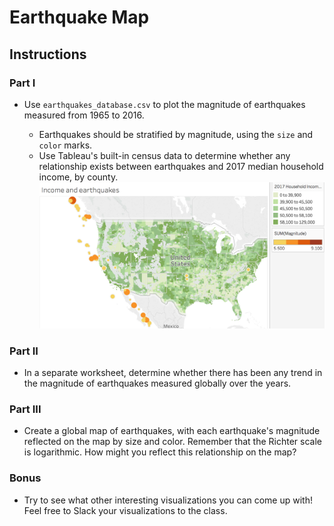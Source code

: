 # Earthquake Map

## Instructions

### Part I

* Use `earthquakes_database.csv` to plot the magnitude of earthquakes measured from 1965 to 2016.

  * Earthquakes should be stratified by magnitude, using the `size` and `color` marks. 
  * Use Tableau's built-in census data to determine whether any relationship exists between earthquakes and 2017 median household income, by county.
    ![earthquakes.png](Images/earthquakes.png)

### Part II

* In a separate worksheet, determine whether there has been any trend in the magnitude of earthquakes measured globally over the years. 

### Part III

* Create a global map of earthquakes, with each earthquake's magnitude reflected on the map by size and color. Remember that the Richter scale is logarithmic. How might you reflect this relationship on the map?

### Bonus

* Try to see what other interesting visualizations you can come up with! Feel free to Slack your visualizations to the class.
